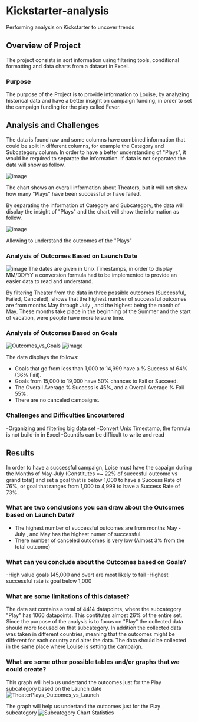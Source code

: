 # Kickstarter-analysis
Performing analysis on Kickstarter to uncover trends

## Overview of Project
The project consists in sort information using filtering tools, conditional formatting and data charts from a dataset in Excel.

### Purpose
The purpose of the Project is to provide information to Louise, by analyzing historical data and have a better insight on campaign funding, in order to set the campaign funding for the play called Fever.

## Analysis and Challenges
The data is found raw and some columns have combined information that could be split in different columns, for example the Category and Subcategory column. In order to have a better understanding of "Plays", it would be required to separate the information. If data is not separated the data will show as follow.

![image](https://user-images.githubusercontent.com/98929742/154858664-ec4cc45e-edd3-4355-bed8-31217ab65f5b.png)

The chart shows an overall information about Theaters, but it will not show how many "Plays" have been successful or have failed.

By separating the information of Category and Subcategory, the data will display the insight of "Plays" and the chart will show the information as follow.

![image](https://user-images.githubusercontent.com/98929742/154859030-a0b9e7c7-8a3f-494d-97e7-6a8e217bfa44.png)

Allowing to understand the outcomes of the "Plays"

### Analysis of Outcomes Based on Launch Date
![image](https://user-images.githubusercontent.com/98929742/154860213-cc82490d-0637-44c8-af44-2b6917b5adce.png)
The dates are given in Unix Timestamps, in order to display MM/DD/YY a conversion formula had to be implemented to provide an easier data to read and understand.

By filtering Theater from the data in three possible outcomes (Successful, Failed, Canceled), shows that the highest number of successful outcomes are from months May through July , and the highest being the month of May. These months take place in the beginning of the Summer and the start of vacation, were people have more leisure time.

### Analysis of Outcomes Based on Goals
![Outcomes_vs_Goals](https://user-images.githubusercontent.com/98929742/154859612-51b586bb-015b-42aa-8378-da6c4672f14b.png)
![image](https://user-images.githubusercontent.com/98929742/154859736-897f52b6-735b-4771-b718-a002e752953b.png)

The data displays the follows:

- Goals that go from less than 1,000 to 14,999 have a % Success of 64% (36% Fail).
- Goals from 15,000 to 19,000 have 50% chances to Fail or Succeed.
- The Overall Average % Success is 45%, and a Overall Average % Fail 55%.
- There are no canceled campaigns.


### Challenges and Difficulties Encountered
-Organizing and filtering big data set
-Convert Unix Timestamp, the formula is not build-in in Excel
-Countifs can be difficult to write and read

## Results

In order to have a successful campaign, Loise must have the capaign during the Months of May-July (Constitutes =~ 22% of succesful outcome vs grand total) and set a goal that is below 1,000 to have a Success Rate of 76%, or goal that ranges from 1,000 to 4,999 to have a Success Rate of 73%.

### What are two conclusions you can draw about the Outcomes based on Launch Date?
- The highest number of successful outcomes are from months May - July , and May has the highest numer of successful.
- There number of canceled outcomes is very low (Almost 3% from the total outcome)

### What can you conclude about the Outcomes based on Goals?
-High value goals (45,000 and over) are most likely to fail
-Highest successful rate is goal below 1,000

### What are some limitations of this dataset?
The data set contains a total of 4414 datapoints, where the subcategory "Play" has 1066 datapoints. This contitutes almost 26% of the entire set. Since the purpose of the analysis is to focus on "Play" the collected data should more focused on that subcategory. In addition the collected data was taken in different countries, meaning that the outcomes might be different for each country and alter the data. The data should be collected in the same place where Louise is setting the campaign. 

### What are some other possible tables and/or graphs that we could create?

This graph will help us undertand the outcomes just for the Play subcategory based on the Launch date
![TheaterPlays_Outcomes_vs_Launch](https://user-images.githubusercontent.com/98929742/154864195-e42d5eb9-5620-48a3-bd3f-d41798731843.png)

The graph will help us undertand the outcomes just for the Play subcategory
![Subcategory Chart Statistics](https://user-images.githubusercontent.com/98929742/154864199-d47c45d3-acd0-47c1-a196-46ac732606a9.png)

